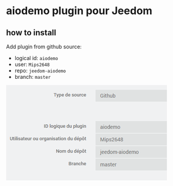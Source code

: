 # aiodemo plugin pour Jeedom

## how to install

Add plugin from github source:

- logical id: `aiodemo`
- user: `Mips2648`
- repo: `jeedom-aiodemo`
- branch: `master`

![Alt text](install.png)
